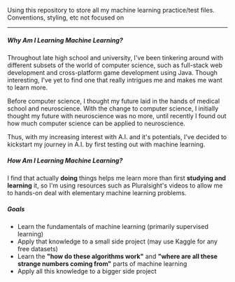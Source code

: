 Using this repository to store all my machine learning practice/test files. Conventions, styling, etc not focused on

----------

##### Why Am I Learning Machine Learning?

Throughout late high school and university, I've been tinkering around with different subsets of the world of computer science, such as full-stack web development and cross-platform game development using Java. Though interesting, I've yet to find one that really intrigues me and makes me want to learn more.

Before computer science, I thought my future laid in the hands of medical school and neuroscience. With the change to computer science, I initially thought my future with neuroscience was no more, until recently I found out how much computer science can be applied to neuroscience.

Thus, with my increasing interest with A.I. and it's potentials, I've decided to kickstart my journey in A.I. by first testing out with machine learning.

##### How Am I Learning Machine Learning?

I find that actually **doing** things helps me learn more than first **studying and learning** it, so I'm using resources such as Pluralsight's videos to allow me to hands-on deal with elementary machine learning problems.




##### Goals

- Learn the fundamentals of machine learning (primarily supervised learning)
- Apply that knowledge to a small side project (may use Kaggle for any free datasets)
- Learn the **"how do these algorithms work"** and **"where are all these strange numbers coming from"** parts of machine learning
- Apply all this knowledge to a bigger side project
